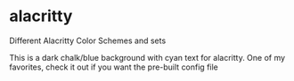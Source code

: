 # alacritty
Different Alacritty Color Schemes and sets

This is a dark chalk/blue background with cyan text for alacritty. One of my favorites, check it out if you want the pre-built config file
